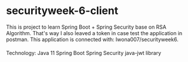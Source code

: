 # securityweek-6-client

This is project to learn Spring Boot + Spring Security
base on RSA Algorithm. That's way I also leaved a token in case test the application in postman.
This application is connected with: Iwona007/securityweek6.

####
Technology:
Java 11
Spring Boot
Spring Security
java-jwt library
